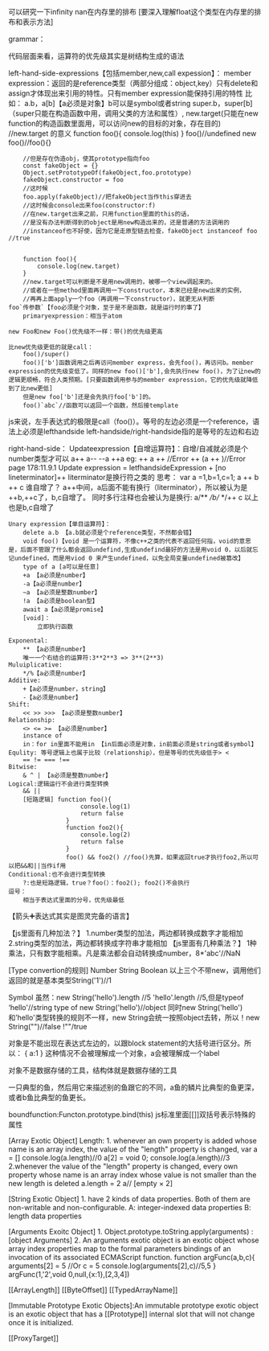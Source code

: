 可以研究一下infinity nan在内存里的排布
[要深入理解float这个类型在内存里的排布和表示方法]

grammar：

代码层面来看，运算符的优先级其实是树结构生成的语法

left-hand-side-expressions【包括member,new,call expession】：
    member expression：返回的是reference类型（两部分组成：object,key）只有delete和assign才体现出来引用的特性。只有member expression能保持引用的特性
    比如：
        a.b，a[b]【a必须是对象】b可以是symbol或者string
        super.b，super[b]（super只能在构造函数中用，调用父类的方法和属性）,
        new.target(只能在new function的构造函数里面用，可以访问new的目标的对象，存在目的)
        //new.target 的意义
        function foo(){
            console.log(this)
        }
        foo()//undefined
        new foo()//foo(){}

        //但是存在伪造obj，使其prototype指向foo
        const fakeObject = {}
        Object.setPrototypeOf(fakeObject,foo.prototype)
        fakeObject.constructor = foo
        //这时候
        foo.apply(fakeObject)//把fakeObject当作this穿进去
        //这时候会console出来foo(constructor:f)
        //在new.target出来之前，只用function里面的this的话，
        //是没有办法判断得到的object是用new构造出来的，还是普通的方法调用的
        //instanceof也不好使，因为它是走原型链去检查，fakeObject instanceof foo //true


        function foo(){
            console.log(new.target)
        }
        //new.target可以判断是不是用new调用的，被哪一个view调起来的。
        //或者在一些method里面再调用一下constructor，本来已经是new出来的实例，
        //再再上面apply一个foo（再调用一下constructor），就更无从判断
    foo`传参数`【foo必须是个对象，至于是不是函数，就是运行时的事了】
        primaryexpression：相当于atom

    new Foo和new Foo()优先级不一样：带()的优先级更高
   
    比new优先级更低的就是call：
        foo()/super()
        foo()['b']函数调用之后再访问member express，会先foo()，再访问b。member expression的优先级变低了。同样的new foo()['b'],会先执行new foo()，为了让new的逻辑更顺畅，符合人类预期。[只要函数调用参与的member expression，它的优先级就降低到了比new更低]
        但是new foo['b']还是会先执行foo['b']的。
        foo()`abc`//函数可以返回一个函数，然后接template

js来说，左手表达式的极限是call（foo()）。等号的左边必须是一个reference，语法上必须是lefthandside
left-handside/right-handside指的是等号的左边和右边

right-hand-side：
    Updateexpression【自增运算符】：自增/自减就必须是个number类型才可以
    a++
    a--
    --a
    ++a
    eg:
        ++ a ++ //Error
        ++ (a ++ )//Error
     page 178:11.9.1 
        Update expression = letfhandsideExpression + [no lineterminator]++
        literminator是换行符之类的
        思考：
            var a =1,b=1,c=1;
            a
            ++
            b
            ++
            c
            谁自增了？ a++中间，a后面不能有换行（literminator），所以被认为是++b,++c了，b,c自增了。
            同时多行注释也会被认为是换行:
            a/**
            */b/*
            */++
            c
            以上也是b,c自增了

    Unary expression【单目运算符】：
        delete a.b 【a.b就必须是个reference类型，不然都会错】
        void foo()【void 是一个运算符，不像c++之类的代表不返回任何指，void的意思是，后面不管跟了什么都会返回undefind,生成undefind最好的方法是用void 0，以后就忘记undefined，而是用viod 0 来产生undefined，以免全局变量undefined被篡改】
        type of a [a可以是任意]
        +a 【a必须是number】
        -a【a必须是number】
        ~a 【a必须是整数number】
        !a 【a必须是boolean型】
        await a【a必须是promise】
        [void]：
            立即执行函数

    Exponental:
        ** 【a必须是number】
        唯一一个右结合的运算符:3**2**3 => 3**(2**3)
    Muluiplicative:
        */%【a必须是number】
    Additive:
        +【a必须是number，string】
        -【a必须是number】
    Shift:
        << >> >>> 【a必须是整数number】
    Relationship:
        <> <= >= 【a必须是number】
        instance of 
        in：for in里面不能用in 【in后面必须是对象，in前面必须是string或者symbol】
    Equlity: 等号逻辑上也属于比较（relationship），但是等号的优先级低于> <
        == != === !==
    Bitwise:
        & ^ | 【a必须是整数number】
    Logical:逻辑运行不会进行类型转换
        && || 
        [短路逻辑] function foo(){
                        console.log(1)
                        return false
                    }
                    function foo2(){
                        console.log(2)
                        return false
                    }
                    foo() && foo2() //foo()先算，如果返回true才执行foo2,所以可以把&&和||当作if用
    Conditional:也不会进行类型转换
        ?:也是短路逻辑，true？foo(）：foo2(); foo2()不会执行
    逗号：
        相当于表达式里面的分号，优先级最低

【箭头➕表达式其实是图灵完备的语言】

【js里面有几种加法？】
    1.number类型的加法，两边都转换成数字才能相加
    2.string类型的加法，两边都转换成字符串才能相加
【js里面有几种乘法？】
    1种乘法，只有数字能相乘。凡是乘法都会自动转换成number，8*'abc'//NaN

[Type convertion的规则]
Number
String
Boolean
    以上三个不带new，调用他们返回的就是基本类型String('1')//1

Symbol
虽然：new String('hello').length //5 'hello'.length //5,但是typeof ‘hello'//string type of new String('hello')//object
同时new String('hello') 和’hello'类型转换的规则不一样，new String会统一按照object去转，所以！new String("")//false !""/true


对象是不能出现在表达式左边的，以跟block statement的大括号进行区分。所以：
{
    a:1
}
这种情况不会被理解成一个对象，a会被理解成一个label

对象不是数据存储的工具，结构体就是数据存储的工具

一只典型的鱼，然后用它来描述别的鱼跟它的不同，a鱼的鳞片比典型的鱼更深，或者b鱼比典型的鱼更长。

boundfunction:Functon.prototype.bind(this)
js标准里面[[]]双括号表示特殊的属性


[Array Exotic Object]
    Length:
        1. whenever an own property is added whose name is an array index, the value of the "length" property is changed,
            var a = []
            console.log(a.length)//0
            a[2] = void 0;
            console.log(a.length)//3
        2.whenever the value of the "length" property is changed, every own property whose name is an array index whose value is not smaller than the new length is deleted
            a.length = 2
            a// [empty × 2]

[String Exotic Object]
    1. have 2 kinds of data properties. Both of them are non-writable and non-configurable.
        A: integer-indexed data properties
        B: length data properties

[Arguments Exoitc Object]
    1. Object.prototype.toString.apply(arguments) :[object Arguments]
    2. An arguments exotic object is an exotic object whose array index properties map to the formal parameters bindings of an invocation of its associated ECMAScript function.
        function argFunc(a,b,c){
            arguments[2] = 5 //Or  c = 5
            console.log(arguments[2],c)//5,5
        }
        argFunc(1,'2',void 0,null,{x:1},[2,3,4])

[Integer-Indexed(an integer index whose numeric value i is in the range +0 ≤ i < 232 - 1) Exotic Objects]:
    [[ViewedArrayBuffer]]
    [[ArrayLength]]
    [[ByteOffset]]
    [[TypedArrayName]] 

[Immutable Prototype Exotic Objects]:An immutable prototype exotic object is an exotic object that has a [[Prototype]] internal slot that will not change once it is initialized.

[Proxy Object]:
    [[ProxyHandler]]
    [[ProxyTarget]]
